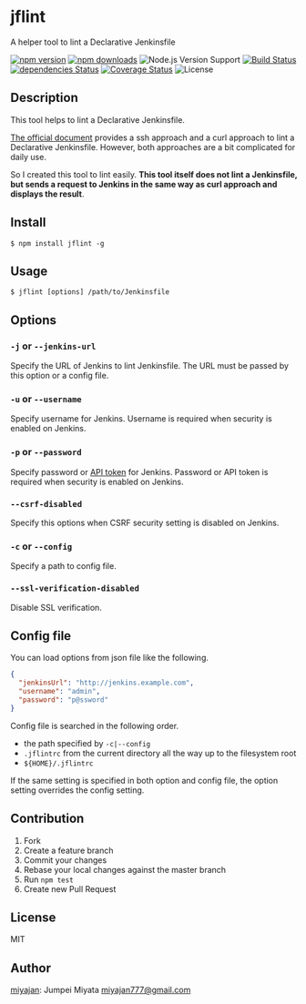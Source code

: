 # jflint

A helper tool to lint a Declarative Jenkinsfile

[![npm version](https://img.shields.io/npm/v/jflint.svg)](https://www.npmjs.com/package/jflint)
[![npm downloads](https://img.shields.io/npm/dm/jflint.svg)](https://www.npmjs.com/package/jflint)
![Node.js Version Support](https://img.shields.io/badge/Node.js%20support-v4–v7-brightgreen.svg)
[![Build Status](https://travis-ci.org/miyajan/jflint.svg?branch=master)](https://travis-ci.org/miyajan/jflint)
[![dependencies Status](https://david-dm.org/miyajan/jflint/status.svg)](https://david-dm.org/miyajan/jflint)
[![Coverage Status](https://coveralls.io/repos/github/miyajan/jflint/badge.svg?branch=master)](https://coveralls.io/github/miyajan/jflint?branch=master)
![License](https://img.shields.io/npm/l/jflint.svg)

## Description

This tool helps to lint a Declarative Jenkinsfile.

[The official document](https://github.com/jenkinsci/pipeline-model-definition-plugin/wiki/Validating-(or-linting)-a-Declarative-Jenkinsfile-from-the-command-line) provides a ssh approach and a curl approach to lint a Declarative Jenkinsfile. However, both approaches are a bit complicated for daily use.

So I created this tool to lint easily. **This tool itself does not lint a Jenkinsfile, but sends a request to Jenkins in the same way as curl approach and displays the result**.

## Install

```
$ npm install jflint -g
```

## Usage

```
$ jflint [options] /path/to/Jenkinsfile
```

## Options

### ```-j``` or ```--jenkins-url```

Specify the URL of Jenkins to lint Jenkinsfile. The URL must be passed by this option or a config file.

### ```-u``` or ```--username```

Specify username for Jenkins. Username is required when security is enabled on Jenkins.

### ```-p``` or ```--password```

Specify password or [API token](https://wiki.jenkins-ci.org/display/JENKINS/Authenticating+scripted+clients) for Jenkins. Password or API token is required when security is enabled on Jenkins.

### ```--csrf-disabled```

Specify this options when CSRF security setting is disabled on Jenkins.

### ```-c``` or ```--config```

Specify a path to config file.

### ```--ssl-verification-disabled```

Disable SSL verification.

## Config file

You can load options from json file like the following.

```json
{
  "jenkinsUrl": "http://jenkins.example.com",
  "username": "admin",
  "password": "p@ssword"
}
```

Config file is searched in the following order.

* the path specified by ```-c|--config```
* ```.jflintrc``` from the current directory all the way up to the filesystem root
* ```${HOME}/.jflintrc```

If the same setting is specified in both option and config file, the option setting overrides the config setting.

## Contribution

1. Fork
2. Create a feature branch
3. Commit your changes
4. Rebase your local changes against the master branch
5. Run `npm test`
6. Create new Pull Request

## License

MIT

## Author

[miyajan](https://github.com/miyajan): Jumpei Miyata miyajan777@gmail.com
